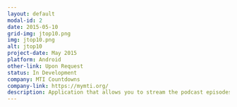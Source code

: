 ```yaml
---
layout: default
modal-id: 2
date: 2015-05-10
grid-img: jtop10.png
img: jtop10.png
alt: jtop10
project-date: May 2015
platform: Android
other-link: Upon Request
status: In Development
company: MTI Countdowns
company-link: https://mymti.org/
description: Application that allows you to stream the podcast episodes of JTop 10 (a music discovery podcast that focuses on the mainstream music of Japan), listen to song reviews, and learn information about the podcast in general (staff, company, FAQ).
---
```

